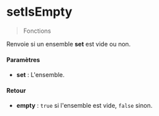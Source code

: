 # setIsEmpty
> Fonctions

Renvoie si un ensemble **set** est vide ou non.

#### Paramètres

- **set** : L'ensemble.

#### Retour

- **empty** : `true` si l'ensemble est vide, `false` sinon.


